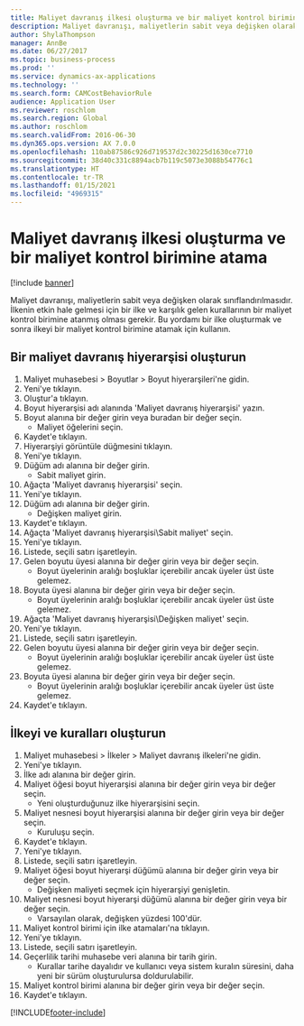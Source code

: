 ```yaml
---
title: Maliyet davranış ilkesi oluşturma ve bir maliyet kontrol birimine atama
description: Maliyet davranışı, maliyetlerin sabit veya değişken olarak sınıflandırılmasıdır.
author: ShylaThompson
manager: AnnBe
ms.date: 06/27/2017
ms.topic: business-process
ms.prod: ''
ms.service: dynamics-ax-applications
ms.technology: ''
ms.search.form: CAMCostBehaviorRule
audience: Application User
ms.reviewer: roschlom
ms.search.region: Global
ms.author: roschlom
ms.search.validFrom: 2016-06-30
ms.dyn365.ops.version: AX 7.0.0
ms.openlocfilehash: 110ab87586c926d719537d2c30225d1630ce7710
ms.sourcegitcommit: 38d40c331c8894acb7b119c5073e3088b54776c1
ms.translationtype: HT
ms.contentlocale: tr-TR
ms.lasthandoff: 01/15/2021
ms.locfileid: "4969315"
---
```

# <a name="create-and-assign-a-cost-behavior-policy-to-a-cost-control-unit"></a>Maliyet davranış ilkesi oluşturma ve bir maliyet kontrol birimine atama

[!include [banner](../../includes/banner.md)]

Maliyet davranışı, maliyetlerin sabit veya değişken olarak sınıflandırılmasıdır. İlkenin etkin hale gelmesi için bir ilke ve karşılık gelen kurallarının bir maliyet kontrol birimine atanmış olması gerekir. Bu yordamı bir ilke oluşturmak ve sonra ilkeyi bir maliyet kontrol birimine atamak için kullanın.


## <a name="create-a-cost-behavior-hierarchy"></a>Bir maliyet davranış hiyerarşisi oluşturun
1. Maliyet muhasebesi > Boyutlar > Boyut hiyerarşileri'ne gidin.
2. Yeni'ye tıklayın.
3. Oluştur'a tıklayın.
4. Boyut hiyerarşisi adı alanında 'Maliyet davranış hiyerarşisi' yazın.
5. Boyut alanına bir değer girin veya buradan bir değer seçin.
    * Maliyet öğelerini seçin.  
6. Kaydet'e tıklayın.
7. Hiyerarşiyi görüntüle düğmesini tıklayın.
8. Yeni'ye tıklayın.
9. Düğüm adı alanına bir değer girin.
    * Sabit maliyet girin.  
10. Ağaçta 'Maliyet davranış hiyerarşisi' seçin.
11. Yeni'ye tıklayın.
12. Düğüm adı alanına bir değer girin.
    * Değişken maliyet girin.  
13. Kaydet'e tıklayın.
14. Ağaçta 'Maliyet davranış hiyerarşisi\Sabit maliyet' seçin.
15. Yeni'ye tıklayın.
16. Listede, seçili satırı işaretleyin.
17. Gelen boyutu üyesi alanına bir değer girin veya bir değer seçin.
    * Boyut üyelerinin aralığı boşluklar içerebilir ancak üyeler üst üste gelemez.  
18. Boyuta üyesi alanına bir değer girin veya bir değer seçin.
    * Boyut üyelerinin aralığı boşluklar içerebilir ancak üyeler üst üste gelemez.  
19. Ağaçta 'Maliyet davranış hiyerarşisi\Değişken maliyet' seçin.
20. Yeni'ye tıklayın.
21. Listede, seçili satırı işaretleyin.
22. Gelen boyutu üyesi alanına bir değer girin veya bir değer seçin.
    * Boyut üyelerinin aralığı boşluklar içerebilir ancak üyeler üst üste gelemez.  
23. Boyuta üyesi alanına bir değer girin veya bir değer seçin.
    * Boyut üyelerinin aralığı boşluklar içerebilir ancak üyeler üst üste gelemez.  
24. Kaydet'e tıklayın.

## <a name="create-the-policy-and-rules"></a>İlkeyi ve kuralları oluşturun
1. Maliyet muhasebesi > İlkeler > Maliyet davranış ilkeleri'ne gidin.
2. Yeni'ye tıklayın.
3. İlke adı alanına bir değer girin.
4. Maliyet öğesi boyut hiyerarşisi alanına bir değer girin veya bir değer seçin.
    * Yeni oluşturduğunuz ilke hiyerarşisini seçin.  
5. Maliyet nesnesi boyut hiyerarşisi alanına bir değer girin veya bir değer seçin.
    * Kuruluşu seçin.  
6. Kaydet'e tıklayın.
7. Yeni'ye tıklayın.
8. Listede, seçili satırı işaretleyin.
9. Maliyet öğesi boyut hiyerarşi düğümü alanına bir değer girin veya bir değer seçin.
    * Değişken maliyeti seçmek için hiyerarşiyi genişletin.  
10. Maliyet nesnesi boyut hiyerarşi düğümü alanına bir değer girin veya bir değer seçin.
    * Varsayılan olarak, değişken yüzdesi 100'dür.  
11. Maliyet kontrol birimi için ilke atamaları'na tıklayın.
12. Yeni'ye tıklayın.
13. Listede, seçili satırı işaretleyin.
14. Geçerlilik tarihi muhasebe veri alanına bir tarih girin.
    * Kurallar tarihe dayalıdır ve kullanıcı veya sistem kuralın süresini, daha yeni bir sürüm oluşturulursa doldurulabilir.  
15. Maliyet kontrol birimi alanına bir değer girin veya bir değer seçin.
16. Kaydet'e tıklayın.



[!INCLUDE[footer-include](../../../includes/footer-banner.md)]